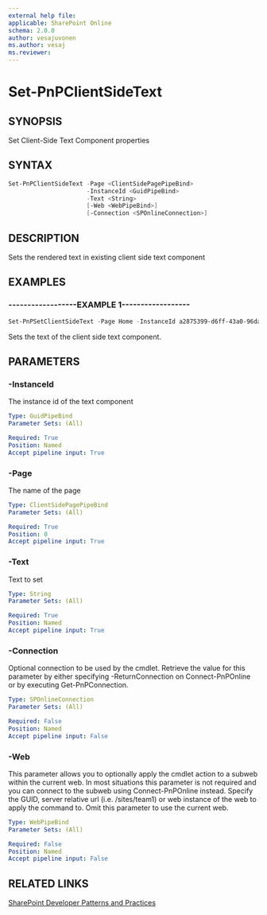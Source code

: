 ```yaml
---
external help file:
applicable: SharePoint Online
schema: 2.0.0
author: vesajuvonen
ms.author: vesaj
ms.reviewer:
---
```

# Set-PnPClientSideText

## SYNOPSIS
Set Client-Side Text Component properties

## SYNTAX 

```powershell
Set-PnPClientSideText -Page <ClientSidePagePipeBind>
                      -InstanceId <GuidPipeBind>
                      -Text <String>
                      [-Web <WebPipeBind>]
                      [-Connection <SPOnlineConnection>]
```

## DESCRIPTION
Sets the rendered text in existing client side text component

## EXAMPLES

### ------------------EXAMPLE 1------------------
```powershell
Set-PnPSetClientSideText -Page Home -InstanceId a2875399-d6ff-43a0-96da-be6ae5875f82 -Text "MyText"
```

Sets the text of the client side text component.

## PARAMETERS

### -InstanceId
The instance id of the text component

```yaml
Type: GuidPipeBind
Parameter Sets: (All)

Required: True
Position: Named
Accept pipeline input: True
```

### -Page
The name of the page

```yaml
Type: ClientSidePagePipeBind
Parameter Sets: (All)

Required: True
Position: 0
Accept pipeline input: True
```

### -Text
Text to set

```yaml
Type: String
Parameter Sets: (All)

Required: True
Position: Named
Accept pipeline input: True
```

### -Connection
Optional connection to be used by the cmdlet. Retrieve the value for this parameter by either specifying -ReturnConnection on Connect-PnPOnline or by executing Get-PnPConnection.

```yaml
Type: SPOnlineConnection
Parameter Sets: (All)

Required: False
Position: Named
Accept pipeline input: False
```

### -Web
This parameter allows you to optionally apply the cmdlet action to a subweb within the current web. In most situations this parameter is not required and you can connect to the subweb using Connect-PnPOnline instead. Specify the GUID, server relative url (i.e. /sites/team1) or web instance of the web to apply the command to. Omit this parameter to use the current web.

```yaml
Type: WebPipeBind
Parameter Sets: (All)

Required: False
Position: Named
Accept pipeline input: False
```

## RELATED LINKS

[SharePoint Developer Patterns and Practices](http://aka.ms/sppnp)
